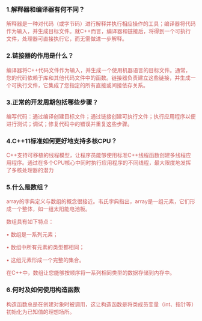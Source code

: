﻿### 1.解释器和编译器有何不同？
<font color="#cd5c5c">解释器是一种对代码（或字节码）进行解释并执行相应操作的工具；编译器将代码作为输入，并生成目标文件。就C++而言，编译器和链接后，将得到一个可执行文件，处理器可直接执行它，而无需做进一步解释。</font>
### 2.链接器的作用是什么？
<font color="#cd5c5c">编译器将C++代码文件作为输入，并生成一个使用机器语言的目标文件。通常，您的代码依赖于库和其他代码文件中的函数。链接器负责建立这些链接，并生成一个可执行文件，它集成了您指定的所有直接或间接依存关系。</font>
### 3.正常的开发周期包括哪些步骤？
<font color="#cd5c5c">编写代码：通过编译创建目标文件；通过链接创建可执行文件；执行应用程序以便进行测试；调试；修复代码中的错误并重复这些步骤。</font>
### 4.C++11标准如何更好地支持多核CPU？
<font color="#cd5c5c">C++支持可移植的线程模型，让程序员能够使用标准C++线程函数创建多线程应用程序。通过在多个CPU核心中同时执行应用程序的不同线程，最大限度地发挥了多核处理器的潜力</font>
### 5.什么是数组？
<font color="#cd5c5c">array的字典定义与数组的概念很接近。韦氏字典指出，array是一组元素，它们形成一个整体，如一组太阳能电池板。

数组具有如下特点：

• 数组是一系列元素；

• 数组中所有元素的类型都相同；

• 这组元素形成一个完整的集合。

在C++中，数组让您能够按顺序将一系列相同类型的数据存储到内存中。</font>
### 6.何时及如何使用构造函数
<font color="#cd5c5c">构造函数总是在创建对象时被调用，这让构造函数是将类成员变量（int、指针等）初始化为已知值的理想场所。</font>